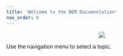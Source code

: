 ```yaml
---
title: 'Welcome to the NEM Documentation'
nav_order: 0
---
```


<p style="text-align: center;">
<img src="/nem-docs/assets/images/HomeSpot_1%201.png" />
</p>

Use the navigation menu to select a topic.
